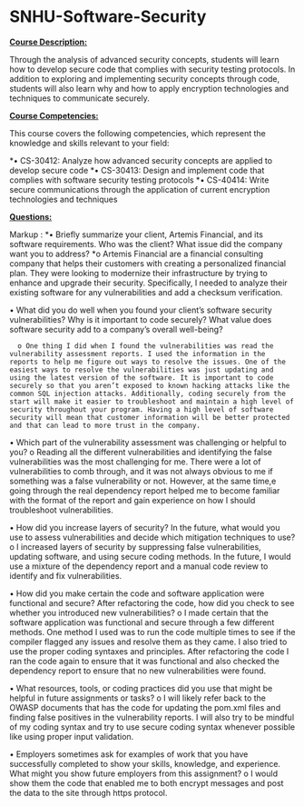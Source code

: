 # SNHU-Software-Security

<ins>**Course Description:**<ins>

Through the analysis of advanced security concepts, students will learn how to develop secure code that complies with security testing protocols. In addition to exploring and implementing security concepts through code, students will also learn why and how to apply encryption technologies and techniques to communicate securely.

<ins>**Course Competencies:**<ins>

This course covers the following competencies, which represent the knowledge and skills relevant to your field:

*•	CS-30412: Analyze how advanced security concepts are applied to develop secure code
*•	CS-30413: Design and implement code that complies with software security testing protocols
*•	CS-40414: Write secure communications through the application of current encryption technologies and techniques

<ins>**Questions:**<ins>

Markup : *•	Briefly summarize your client, Artemis Financial, and its software requirements. Who was the client? What issue did the company want you to address?
        *o	Artemis Financial are a financial consulting company that helps their customers with creating a personalized financial plan. They were looking to modernize their infrastructure by trying to enhance and upgrade their security. Specifically, I needed to analyze their existing software for any vulnerabilities and add a checksum verification.

•	What did you do well when you found your client’s software security vulnerabilities? Why is it important to code securely? What value does software security add to a company’s overall well-being?
      
      o	One thing I did when I found the vulnerabilities was read the vulnerability assessment reports. I used the information in the reports to help me figure out ways to resolve the issues. One of the easiest ways to resolve the vulnerabilities was just updating and using the latest version of the software. It is important to code securely so that you aren’t exposed to known hacking attacks like the common SQL injection attacks. Additionally, coding securely from the start will make it easier to troubleshoot and maintain a high level of security throughout your program. Having a high level of software security will mean that customer information will be better protected and that can lead to more trust in the company.

•	Which part of the vulnerability assessment was challenging or helpful to you?
  o	Reading all the different vulnerabilities and identifying the false vulnerabilities was the most challenging for me. There were a lot of vulnerabilities to comb through, and it was not always obvious to me if something was a false vulnerability or not. However, at the same time,e going through the real dependency report helped me to become familiar with the format of the report and gain experience on how I should troubleshoot vulnerabilities.

•	How did you increase layers of security? In the future, what would you use to assess vulnerabilities and decide which mitigation techniques to use?
  o	I increased layers of security by suppressing false vulnerabilities, updating software, and using secure coding methods. In the future, I would use a mixture of the dependency report and a manual code review to identify and fix vulnerabilities. 

•	How did you make certain the code and software application were functional and secure? After refactoring the code, how did you check to see whether you introduced new vulnerabilities? 
  o	I made certain that the software application was functional and secure through a few different methods. One method I used was to run the code multiple times to see if the compiler flagged any issues and resolve them as they came. I also tried to use the proper coding syntaxes and principles. After refactoring the code I ran the code again to ensure that it was functional and also checked the dependency report to ensure that no new vulnerabilities were found.

•	What resources, tools, or coding practices did you use that might be helpful in future assignments or tasks?
  o	I will likely refer back to the OWASP documents that has the code for updating the pom.xml files and finding false positives in the vulnerability reports. I will also try to be mindful of my coding syntax and try to use secure coding syntax whenever possible like using proper input validation.

•	Employers sometimes ask for examples of work that you have successfully completed to show your skills, knowledge, and experience. What might you show future employers from this assignment?
  o	I would show them the code that enabled me to both encrypt messages and post the data to the site through https protocol.
